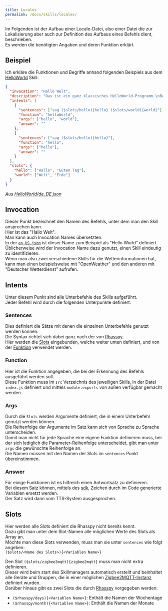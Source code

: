 ```yaml
---
title: Locales
permalink: /docs/skills/locales/
---
```


Im Folgenden ist der Aufbau einer Locale-Datei, also einer Datei die zur Lokalisierung aber auch zur Definition des Aufbaus eines Befehls dient, beschrieben.  
Es werden die benötigten Angaben und deren Funktion erklärt.  


## Beispiel

Ich erkläre die Funktionen und Begriffe anhand folgenden Beispiels aus dem [HelloWorld](https://github.com/fwehn/pp-voiceassistant/blob/main/src/server/skills/HelloWorld) Skill:  

[//]: # (TODO variationen in answers einbinden)

````json
{
  "invocation": "Hallo Welt",
  "description": "Das ist ein ganz klassisches HelloWorld-Programm.\nBenutzte einen der unteren Sätze um es auszuprobieren.",
  "intents": [
    {
      "sentences": ["sag ($slots/hello){hello} ($slots/world){world}"],
      "function": "helloWorld",
      "args": ["hello", "world"],
      "answer": ""
    },
    {
      "sentences": ["sag ($slots/hello){hello}"],
      "function": "hello",
      "args": ["hello"],
      "answer": ""
    }
  ],
  "slots": {
    "hello": ["Hallo", "Guten Tag"],
    "world": ["Welt", "Erde"]
  }
}
````
*Aus [HelloWorld/de_DE.json](https://github.com/fwehn/pp-voiceassistant/blob/main/src/server/skills/HelloWorld/1.0/locales/de_DE.json)*

## Invocation
Dieser Punkt bezeichnet den Namen des Befehls, unter dem man den Skill ansprechen kann.  
Hier ist das "Hallo Welt".  
Man kann auch Invocation Names übersetzten.  
In der [``en_US.json``](https://github.com/fwehn/pp-voiceassistant/blob/main/src/server/skills/HelloWorld/1.0/locales/en_US.json) ist dieser Name zum Beispiel als "Hello World" definiert.  
Üblicherweise wird der Invocation Name dazu genutzt, einen Skill eindeutig zu identifizieren.  
Wenn man also zwei verschiedene Skills für die Wetterinformationen hat, kann man einen beispielsweise mit "OpenWeather" und den anderen mit "Deutscher Wetterdienst" aufrufen.  

## Intents
Unter diesem Punkt sind alle Unterbefehle des Skills aufgeführt.  
Jeder Befehl wird durch die folgenden Unterpunkte definiert:

### Sentences
Dies definiert die Sätze mit denen die einzelnen Unterbefehle genutzt werden können.  
Die Syntax richtet sich dabei ganz nach der von [Rhasspy](https://rhasspy.readthedocs.io/en/latest/training/).  
Hier werden die [Slots](#slots) eingebunden, welche weiter unten definiert, und von der [Funktion](#function) verwendet werden.  

### Function
Hier ist die Funktion angegeben, die bei der Erkennung des Befehls ausgeführt werden soll.  
Diese Funktion muss im ``src`` Verzeichnis des jeweiligen Skills, in der Datei ``index.js`` definiert und mittels ``module.exports`` von außen verfügbar gemacht werden.  

### Args
Durch die ``Slots`` werden Argumente definiert, die in einem Unterbefehl genutzt werden können.  
Die Reihenfolge der Argumente im Satz kann sich von Sprache zu Sprache unterscheiden.  
Damit man nicht für jede Sprache eine eigene Funktion definieren muss, bei der sich lediglich die Parameter-Reihenfolge unterscheidet, gibt man unter ``args`` die gewünschte Reihenfolge an.  
Die Namen müssen mit den Namen der Slots im ``sentences`` Punkt übereinstimmen. 

### Answer
Für einige Funktionen ist es hilfreich einen Antwortsatz zu definieren.  
Bei diesem Satz können, mittels des [sdk](./sdk.md#antwort-generieren), Zeichen durch im Code generierte Variablen ersetzt werden.  
Der Satz wird dann vom TTS-System ausgesprochen.

## Slots
Hier werden alle Slots definiert die Rhasspy nicht bereits kennt.  
Dazu gibt man unter dem Slot-Namen alle möglichen Werte des Slots als Array an.  
Möchte man diese Slots verwenden, muss man sie unter ``sentences`` wie folgt angeben:  
``($slots/<Name des Slots>){<Variablen Name>}``  
 
Den Slot ``($slots/zigbee2mqtt){zigbee2mqtt}`` muss man nicht extra definieren.  
Dieser wird beim start des Skillmanagers automatisch erstellt und beinhaltet alle Geräte und Gruppen, die in einer möglichen [Zigbee2MQTT-Instanz](https://zigbee2mqtt.io/) definiert wurden.  
Darüber hinaus gibt es zwei Slots die durch [Rhasspy](https://rhasspy.readthedocs.io/en/latest/training/#built-in-slots) vorgegeben werden:
- ``($rhasspy/days){<Variablen Name>}``: Enthält die Namen der Wochentage
- ``($rhasspy/month){<Variablen Name>}``: Enthält die Namen der Monate
